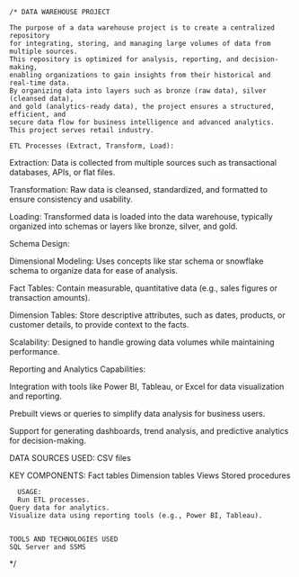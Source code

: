     /* DATA WAREHOUSE PROJECT

	The purpose of a data warehouse project is to create a centralized repository 
	for integrating, storing, and managing large volumes of data from multiple sources.
	This repository is optimized for analysis, reporting, and decision-making, 
	enabling organizations to gain insights from their historical and real-time data.
	By organizing data into layers such as bronze (raw data), silver (cleansed data),
	and gold (analytics-ready data), the project ensures a structured, efficient, and 
	secure data flow for business intelligence and advanced analytics.
	This project serves retail industry.

	ETL Processes (Extract, Transform, Load):

  Extraction: Data is collected from multiple sources such as transactional databases, APIs, or flat files.

  Transformation: Raw data is cleansed, standardized, and formatted to ensure consistency and usability.

  Loading: Transformed data is loaded into the data warehouse, typically organized into schemas or layers like bronze, silver, and gold.


  
  
   Schema Design:

  Dimensional Modeling: Uses concepts like star schema or snowflake schema to organize data for ease of analysis.

  Fact Tables: Contain measurable, quantitative data (e.g., sales figures or transaction amounts).

  Dimension Tables: Store descriptive attributes, such as dates, products, or customer details, to provide context to the facts.

  Scalability: Designed to handle growing data volumes while maintaining performance.


  Reporting and Analytics Capabilities:

  Integration with tools like Power BI, Tableau, or Excel for data visualization and reporting.

  Prebuilt views or queries to simplify data analysis for business users.

  Support for generating dashboards, trend analysis, and predictive analytics for decision-making.


   DATA SOURCES USED:
   CSV files

   KEY COMPONENTS:
   Fact tables
   Dimension tables
   Views
   Stored procedures

      USAGE:
	  Run ETL processes.
    Query data for analytics.
	Visualize data using reporting tools (e.g., Power BI, Tableau).


	TOOLS AND TECHNOLOGIES USED
	SQL Server and SSMS

 */








